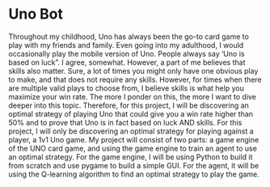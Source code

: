 # Uno Bot

Throughout my childhood, Uno has always been the go-to card game to play with my friends and family. Even going into my adulthood, I would occasionally play the mobile version of Uno. People always say ‘Uno is based on luck”. I agree, somewhat. However, a part of me believes that skills also matter. Sure, a lot of times you might only have one obvious play to make, and that does not require any skills. However, for times when there are multiple valid plays to choose from, I believe skills is what help you maximize your win rate. The more I ponder on this, the more I want to dive deeper into this topic. Therefore, for this project, I will be discovering an optimal strategy of playing Uno that could give you a win rate higher than 50% and to prove that Uno is in fact based on luck AND skills. For this project, I will only be discovering an optimal strategy for playing against a player, a 1v1 Uno game. My project will consist of two parts: a game engine of the UNO card game, and using the game engine to train an agent to use an optimal strategy. For the game engine, I will be using Python to build it from scratch and use pygame to build a simple GUI. For the agent, it will be using the Q-learning algorithm to find an optimal strategy to play the game.

